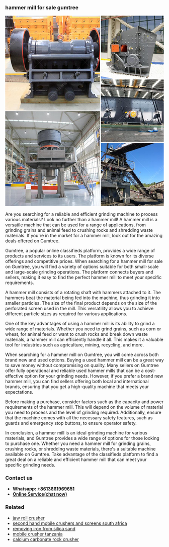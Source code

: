 <h3>hammer mill for sale gumtree</h3><img src='1708497634.jpg' alt=''><p>Are you searching for a reliable and efficient grinding machine to process various materials? Look no further than a hammer mill! A hammer mill is a versatile machine that can be used for a range of applications, from grinding grains and animal feed to crushing rocks and shredding waste materials. If you're in the market for a hammer mill, look out for the amazing deals offered on Gumtree.</p><p>Gumtree, a popular online classifieds platform, provides a wide range of products and services to its users. The platform is known for its diverse offerings and competitive prices. When searching for a hammer mill for sale on Gumtree, you will find a variety of options suitable for both small-scale and large-scale grinding operations. The platform connects buyers and sellers, making it easy to find the perfect hammer mill to meet your specific requirements.</p><p>A hammer mill consists of a rotating shaft with hammers attached to it. The hammers beat the material being fed into the machine, thus grinding it into smaller particles. The size of the final product depends on the size of the perforated screen used in the mill. This versatility allows you to achieve different particle sizes as required for various applications.</p><p>One of the key advantages of using a hammer mill is its ability to grind a wide range of materials. Whether you need to grind grains, such as corn or wheat, for animal feed or want to crush rocks and break down waste materials, a hammer mill can efficiently handle it all. This makes it a valuable tool for industries such as agriculture, mining, recycling, and more.</p><p>When searching for a hammer mill on Gumtree, you will come across both brand new and used options. Buying a used hammer mill can be a great way to save money without compromising on quality. Many sellers on Gumtree offer fully operational and reliable used hammer mills that can be a cost-effective option for your grinding needs. However, if you prefer a brand new hammer mill, you can find sellers offering both local and international brands, ensuring that you get a high-quality machine that meets your expectations.</p><p>Before making a purchase, consider factors such as the capacity and power requirements of the hammer mill. This will depend on the volume of material you need to process and the level of grinding required. Additionally, ensure that the machine comes with all the necessary safety features, such as guards and emergency stop buttons, to ensure operator safety.</p><p>In conclusion, a hammer mill is an ideal grinding machine for various materials, and Gumtree provides a wide range of options for those looking to purchase one. Whether you need a hammer mill for grinding grains, crushing rocks, or shredding waste materials, there's a suitable machine available on Gumtree. Take advantage of the classifieds platform to find a great deal on a reliable and efficient hammer mill that can meet your specific grinding needs.</p><h3>Contact us</h3><ul><li><strong>Whatsapp:&nbsp;<a href="https://wa.me/8613661969651">+8613661969651</a></strong></li><li><a href="https://swt.shibang-china.com/?git&amp;zhl&amp;hammer mill for sale gumtree"><strong>Online Service(chat now)</strong></a></li></ul><h3>Related</h3><ul><li><a href='jaw roll crusher.md'>jaw roll crusher</a></li><li><a href='second hand mobile crushers and screens south africa.md'>second hand mobile crushers and screens south africa</a></li><li><a href='removing iron from silica sand.md'>removing iron from silica sand</a></li><li><a href='mobile crusher tanzania.md'>mobile crusher tanzania</a></li><li><a href='calcium carbonate rock crusher.md'>calcium carbonate rock crusher</a></li></ul>